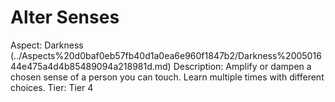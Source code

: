 # Alter Senses

Aspect: Darkness (../Aspects%20d0baf0eb57fb40d1a0ea6e960f1847b2/Darkness%200501644e475a4d4b85489094a218981d.md)
Description: Amplify or dampen a chosen sense of a person you can touch. Learn multiple times with different choices.
Tier: Tier 4